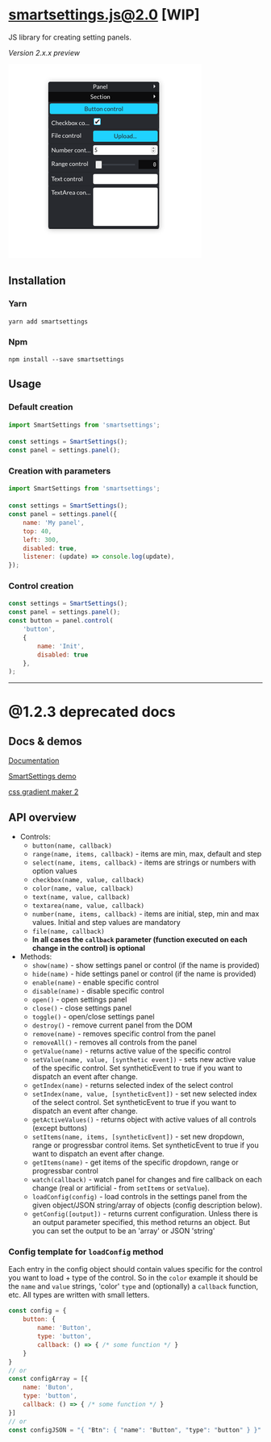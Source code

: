 # smartsettings.js@2.0 [WIP]

JS library for creating setting panels.

*Version 2.x.x preview*

![SmartSettings Preview](./images/smartsettings_screen.png)

## Installation

### Yarn
```
yarn add smartsettings
```

### Npm

```
npm install --save smartsettings
```

## Usage

### Default creation
```javascript
import SmartSettings from 'smartsettings';

const settings = SmartSettings();
const panel = settings.panel();
```

### Creation with parameters
```javascript
import SmartSettings from 'smartsettings';

const settings = SmartSettings();
const panel = settings.panel({
    name: 'My panel',
    top: 40,
    left: 300,
    disabled: true,
    listener: (update) => console.log(update),
});
```

### Control creation

```javascript
const settings = SmartSettings();
const panel = settings.panel();
const button = panel.control(
    'button',
    {
        name: 'Init',
        disabled: true
    },
);
```



------------------
# @1.2.3 deprecated docs
## Docs & demos

[Documentation](https://afternoon2.github.io/smartsettings/)

<p data-height="500" data-theme-id="0" data-slug-hash="08a144fdad89d6a44e956ce96c783873" data-default-tab="js,result" data-user="jakub_antolak" data-embed-version="2" data-pen-title="SmartSettings demo" class="codepen"><a href="https://codepen.io/jakub_antolak/pen/08a144fdad89d6a44e956ce96c783873/">SmartSettings demo</a></p>

<p data-height="500" data-theme-id="dark" data-slug-hash="PeaZKE" data-default-tab="js,result" data-user="jakub_antolak" data-embed-version="2" data-pen-title="css gradient maker 2" class="codepen"><a href="https://codepen.io/jakub_antolak/pen/PeaZKE/">css gradient maker 2</a></p>

## API overview
- Controls:
    - `button(name, callback)`
    - `range(name, items, callback)` - items are min, max, default and step
    - `select(name, items, callback)` - items are strings or numbers with option values
    - `checkbox(name, value, callback)`
    - `color(name, value, callback)`
    - `text(name, value, callback)`
    - `textarea(name, value, callback)`
    - `number(name, items, callback)` - items are initial, step, min and max values. Initial and step values are mandatory
    - `file(name, callback)`
    - **In all cases the `callback` parameter (function executed on each change in the control) is optional**
- Methods:
    - `show(name)` - show settings panel or control (if the name is provided) 
    - `hide(name)` - hide settings panel or control (if the name is provided)
    - `enable(name)` - enable specific control
    - `disable(name)` - disable specific control
    - `open()` - open settings panel
    - `close()` - close settings panel
    - `toggle()` - open/close settings panel
    - `destroy()` - remove current panel from the DOM
    - `remove(name)` - removes specific control from the panel
    - `removeAll()` - removes all controls from the panel
    - `getValue(name)` - returns active value of the specific control
    - `setValue(name, value, [synthetic event])` - sets new active value of the specific control. Set syntheticEvent to true if you want to dispatch an event after change.
    - `getIndex(name)` - returns selected index of the select control
    - `setIndex(name, value, [syntheticEvent])` - set new selected index of the select control. Set syntheticEvent to true if you want to dispatch an event after change.
    - `getActiveValues()` - returns object with active values of all controls (except buttons)
    - `setItems(name, items, [syntheticEvent])` - set new dropdown, range or progressbar control items. Set syntheticEvent to true if you want to dispatch an event after change.
    - `getItems(name)` - get items of the specific dropdown, range or progressbar control
    - `watch(callback)` - watch panel for changes and fire callback on each change (real or artificial - from `setItems` or `setValue`).
    - `loadConfig(config)` - load controls in the settings panel from the given object/JSON string/array of objects (config description below).
    - `getConfig([output])` - returns current configuration. Unless there is an output parameter specified, this method returns an object. But you can set the output to be an 'array' or JSON 'string'

### Config template for `loadConfig` method

Each entry in the config object should contain values specific for the control you want to load + type of the control. So in the `color` example it should be the `name` and `value` strings, 'color' `type` and (optionally) a `callback` function, etc. All types are written with small letters.

```js
const config = {
    button: {
        name: 'Button',
        type: 'button',
        callback: () => { /* some function */ }
    }
}
// or
const configArray = [{
    name: 'Buton',
    type: 'button',
    callback: () => { /* some function */ }
}]
// or
const configJSON = "{ "Btn": { "name": "Button", "type": "button" } }" // etc.
```